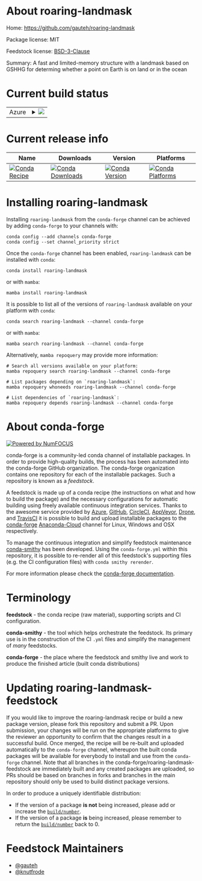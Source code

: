 About roaring-landmask
======================

Home: https://github.com/gauteh/roaring-landmask

Package license: MIT

Feedstock license: [BSD-3-Clause](https://github.com/conda-forge/roaring-landmask-feedstock/blob/main/LICENSE.txt)

Summary: A fast and limited-memory structure with a landmask based on GSHHG for determing whether a point on Earth is on land or in the ocean

Current build status
====================


<table>
    
  <tr>
    <td>Azure</td>
    <td>
      <details>
        <summary>
          <a href="https://dev.azure.com/conda-forge/feedstock-builds/_build/latest?definitionId=17383&branchName=main">
            <img src="https://dev.azure.com/conda-forge/feedstock-builds/_apis/build/status/roaring-landmask-feedstock?branchName=main">
          </a>
        </summary>
        <table>
          <thead><tr><th>Variant</th><th>Status</th></tr></thead>
          <tbody><tr>
              <td>linux_64_python3.10.____cpython</td>
              <td>
                <a href="https://dev.azure.com/conda-forge/feedstock-builds/_build/latest?definitionId=17383&branchName=main">
                  <img src="https://dev.azure.com/conda-forge/feedstock-builds/_apis/build/status/roaring-landmask-feedstock?branchName=main&jobName=linux&configuration=linux%20linux_64_python3.10.____cpython" alt="variant">
                </a>
              </td>
            </tr><tr>
              <td>linux_64_python3.11.____cpython</td>
              <td>
                <a href="https://dev.azure.com/conda-forge/feedstock-builds/_build/latest?definitionId=17383&branchName=main">
                  <img src="https://dev.azure.com/conda-forge/feedstock-builds/_apis/build/status/roaring-landmask-feedstock?branchName=main&jobName=linux&configuration=linux%20linux_64_python3.11.____cpython" alt="variant">
                </a>
              </td>
            </tr><tr>
              <td>linux_64_python3.8.____73_pypy</td>
              <td>
                <a href="https://dev.azure.com/conda-forge/feedstock-builds/_build/latest?definitionId=17383&branchName=main">
                  <img src="https://dev.azure.com/conda-forge/feedstock-builds/_apis/build/status/roaring-landmask-feedstock?branchName=main&jobName=linux&configuration=linux%20linux_64_python3.8.____73_pypy" alt="variant">
                </a>
              </td>
            </tr><tr>
              <td>linux_64_python3.8.____cpython</td>
              <td>
                <a href="https://dev.azure.com/conda-forge/feedstock-builds/_build/latest?definitionId=17383&branchName=main">
                  <img src="https://dev.azure.com/conda-forge/feedstock-builds/_apis/build/status/roaring-landmask-feedstock?branchName=main&jobName=linux&configuration=linux%20linux_64_python3.8.____cpython" alt="variant">
                </a>
              </td>
            </tr><tr>
              <td>linux_64_python3.9.____73_pypy</td>
              <td>
                <a href="https://dev.azure.com/conda-forge/feedstock-builds/_build/latest?definitionId=17383&branchName=main">
                  <img src="https://dev.azure.com/conda-forge/feedstock-builds/_apis/build/status/roaring-landmask-feedstock?branchName=main&jobName=linux&configuration=linux%20linux_64_python3.9.____73_pypy" alt="variant">
                </a>
              </td>
            </tr><tr>
              <td>linux_64_python3.9.____cpython</td>
              <td>
                <a href="https://dev.azure.com/conda-forge/feedstock-builds/_build/latest?definitionId=17383&branchName=main">
                  <img src="https://dev.azure.com/conda-forge/feedstock-builds/_apis/build/status/roaring-landmask-feedstock?branchName=main&jobName=linux&configuration=linux%20linux_64_python3.9.____cpython" alt="variant">
                </a>
              </td>
            </tr><tr>
              <td>osx_64_python3.10.____cpython</td>
              <td>
                <a href="https://dev.azure.com/conda-forge/feedstock-builds/_build/latest?definitionId=17383&branchName=main">
                  <img src="https://dev.azure.com/conda-forge/feedstock-builds/_apis/build/status/roaring-landmask-feedstock?branchName=main&jobName=osx&configuration=osx%20osx_64_python3.10.____cpython" alt="variant">
                </a>
              </td>
            </tr><tr>
              <td>osx_64_python3.11.____cpython</td>
              <td>
                <a href="https://dev.azure.com/conda-forge/feedstock-builds/_build/latest?definitionId=17383&branchName=main">
                  <img src="https://dev.azure.com/conda-forge/feedstock-builds/_apis/build/status/roaring-landmask-feedstock?branchName=main&jobName=osx&configuration=osx%20osx_64_python3.11.____cpython" alt="variant">
                </a>
              </td>
            </tr><tr>
              <td>osx_64_python3.8.____73_pypy</td>
              <td>
                <a href="https://dev.azure.com/conda-forge/feedstock-builds/_build/latest?definitionId=17383&branchName=main">
                  <img src="https://dev.azure.com/conda-forge/feedstock-builds/_apis/build/status/roaring-landmask-feedstock?branchName=main&jobName=osx&configuration=osx%20osx_64_python3.8.____73_pypy" alt="variant">
                </a>
              </td>
            </tr><tr>
              <td>osx_64_python3.8.____cpython</td>
              <td>
                <a href="https://dev.azure.com/conda-forge/feedstock-builds/_build/latest?definitionId=17383&branchName=main">
                  <img src="https://dev.azure.com/conda-forge/feedstock-builds/_apis/build/status/roaring-landmask-feedstock?branchName=main&jobName=osx&configuration=osx%20osx_64_python3.8.____cpython" alt="variant">
                </a>
              </td>
            </tr><tr>
              <td>osx_64_python3.9.____73_pypy</td>
              <td>
                <a href="https://dev.azure.com/conda-forge/feedstock-builds/_build/latest?definitionId=17383&branchName=main">
                  <img src="https://dev.azure.com/conda-forge/feedstock-builds/_apis/build/status/roaring-landmask-feedstock?branchName=main&jobName=osx&configuration=osx%20osx_64_python3.9.____73_pypy" alt="variant">
                </a>
              </td>
            </tr><tr>
              <td>osx_64_python3.9.____cpython</td>
              <td>
                <a href="https://dev.azure.com/conda-forge/feedstock-builds/_build/latest?definitionId=17383&branchName=main">
                  <img src="https://dev.azure.com/conda-forge/feedstock-builds/_apis/build/status/roaring-landmask-feedstock?branchName=main&jobName=osx&configuration=osx%20osx_64_python3.9.____cpython" alt="variant">
                </a>
              </td>
            </tr><tr>
              <td>win_64_python3.10.____cpython</td>
              <td>
                <a href="https://dev.azure.com/conda-forge/feedstock-builds/_build/latest?definitionId=17383&branchName=main">
                  <img src="https://dev.azure.com/conda-forge/feedstock-builds/_apis/build/status/roaring-landmask-feedstock?branchName=main&jobName=win&configuration=win%20win_64_python3.10.____cpython" alt="variant">
                </a>
              </td>
            </tr><tr>
              <td>win_64_python3.11.____cpython</td>
              <td>
                <a href="https://dev.azure.com/conda-forge/feedstock-builds/_build/latest?definitionId=17383&branchName=main">
                  <img src="https://dev.azure.com/conda-forge/feedstock-builds/_apis/build/status/roaring-landmask-feedstock?branchName=main&jobName=win&configuration=win%20win_64_python3.11.____cpython" alt="variant">
                </a>
              </td>
            </tr><tr>
              <td>win_64_python3.8.____73_pypy</td>
              <td>
                <a href="https://dev.azure.com/conda-forge/feedstock-builds/_build/latest?definitionId=17383&branchName=main">
                  <img src="https://dev.azure.com/conda-forge/feedstock-builds/_apis/build/status/roaring-landmask-feedstock?branchName=main&jobName=win&configuration=win%20win_64_python3.8.____73_pypy" alt="variant">
                </a>
              </td>
            </tr><tr>
              <td>win_64_python3.8.____cpython</td>
              <td>
                <a href="https://dev.azure.com/conda-forge/feedstock-builds/_build/latest?definitionId=17383&branchName=main">
                  <img src="https://dev.azure.com/conda-forge/feedstock-builds/_apis/build/status/roaring-landmask-feedstock?branchName=main&jobName=win&configuration=win%20win_64_python3.8.____cpython" alt="variant">
                </a>
              </td>
            </tr><tr>
              <td>win_64_python3.9.____73_pypy</td>
              <td>
                <a href="https://dev.azure.com/conda-forge/feedstock-builds/_build/latest?definitionId=17383&branchName=main">
                  <img src="https://dev.azure.com/conda-forge/feedstock-builds/_apis/build/status/roaring-landmask-feedstock?branchName=main&jobName=win&configuration=win%20win_64_python3.9.____73_pypy" alt="variant">
                </a>
              </td>
            </tr><tr>
              <td>win_64_python3.9.____cpython</td>
              <td>
                <a href="https://dev.azure.com/conda-forge/feedstock-builds/_build/latest?definitionId=17383&branchName=main">
                  <img src="https://dev.azure.com/conda-forge/feedstock-builds/_apis/build/status/roaring-landmask-feedstock?branchName=main&jobName=win&configuration=win%20win_64_python3.9.____cpython" alt="variant">
                </a>
              </td>
            </tr>
          </tbody>
        </table>
      </details>
    </td>
  </tr>
</table>

Current release info
====================

| Name | Downloads | Version | Platforms |
| --- | --- | --- | --- |
| [![Conda Recipe](https://img.shields.io/badge/recipe-roaring--landmask-green.svg)](https://anaconda.org/conda-forge/roaring-landmask) | [![Conda Downloads](https://img.shields.io/conda/dn/conda-forge/roaring-landmask.svg)](https://anaconda.org/conda-forge/roaring-landmask) | [![Conda Version](https://img.shields.io/conda/vn/conda-forge/roaring-landmask.svg)](https://anaconda.org/conda-forge/roaring-landmask) | [![Conda Platforms](https://img.shields.io/conda/pn/conda-forge/roaring-landmask.svg)](https://anaconda.org/conda-forge/roaring-landmask) |

Installing roaring-landmask
===========================

Installing `roaring-landmask` from the `conda-forge` channel can be achieved by adding `conda-forge` to your channels with:

```
conda config --add channels conda-forge
conda config --set channel_priority strict
```

Once the `conda-forge` channel has been enabled, `roaring-landmask` can be installed with `conda`:

```
conda install roaring-landmask
```

or with `mamba`:

```
mamba install roaring-landmask
```

It is possible to list all of the versions of `roaring-landmask` available on your platform with `conda`:

```
conda search roaring-landmask --channel conda-forge
```

or with `mamba`:

```
mamba search roaring-landmask --channel conda-forge
```

Alternatively, `mamba repoquery` may provide more information:

```
# Search all versions available on your platform:
mamba repoquery search roaring-landmask --channel conda-forge

# List packages depending on `roaring-landmask`:
mamba repoquery whoneeds roaring-landmask --channel conda-forge

# List dependencies of `roaring-landmask`:
mamba repoquery depends roaring-landmask --channel conda-forge
```


About conda-forge
=================

[![Powered by
NumFOCUS](https://img.shields.io/badge/powered%20by-NumFOCUS-orange.svg?style=flat&colorA=E1523D&colorB=007D8A)](https://numfocus.org)

conda-forge is a community-led conda channel of installable packages.
In order to provide high-quality builds, the process has been automated into the
conda-forge GitHub organization. The conda-forge organization contains one repository
for each of the installable packages. Such a repository is known as a *feedstock*.

A feedstock is made up of a conda recipe (the instructions on what and how to build
the package) and the necessary configurations for automatic building using freely
available continuous integration services. Thanks to the awesome service provided by
[Azure](https://azure.microsoft.com/en-us/services/devops/), [GitHub](https://github.com/),
[CircleCI](https://circleci.com/), [AppVeyor](https://www.appveyor.com/),
[Drone](https://cloud.drone.io/welcome), and [TravisCI](https://travis-ci.com/)
it is possible to build and upload installable packages to the
[conda-forge](https://anaconda.org/conda-forge) [Anaconda-Cloud](https://anaconda.org/)
channel for Linux, Windows and OSX respectively.

To manage the continuous integration and simplify feedstock maintenance
[conda-smithy](https://github.com/conda-forge/conda-smithy) has been developed.
Using the ``conda-forge.yml`` within this repository, it is possible to re-render all of
this feedstock's supporting files (e.g. the CI configuration files) with ``conda smithy rerender``.

For more information please check the [conda-forge documentation](https://conda-forge.org/docs/).

Terminology
===========

**feedstock** - the conda recipe (raw material), supporting scripts and CI configuration.

**conda-smithy** - the tool which helps orchestrate the feedstock.
                   Its primary use is in the construction of the CI ``.yml`` files
                   and simplify the management of *many* feedstocks.

**conda-forge** - the place where the feedstock and smithy live and work to
                  produce the finished article (built conda distributions)


Updating roaring-landmask-feedstock
===================================

If you would like to improve the roaring-landmask recipe or build a new
package version, please fork this repository and submit a PR. Upon submission,
your changes will be run on the appropriate platforms to give the reviewer an
opportunity to confirm that the changes result in a successful build. Once
merged, the recipe will be re-built and uploaded automatically to the
`conda-forge` channel, whereupon the built conda packages will be available for
everybody to install and use from the `conda-forge` channel.
Note that all branches in the conda-forge/roaring-landmask-feedstock are
immediately built and any created packages are uploaded, so PRs should be based
on branches in forks and branches in the main repository should only be used to
build distinct package versions.

In order to produce a uniquely identifiable distribution:
 * If the version of a package **is not** being increased, please add or increase
   the [``build/number``](https://docs.conda.io/projects/conda-build/en/latest/resources/define-metadata.html#build-number-and-string).
 * If the version of a package **is** being increased, please remember to return
   the [``build/number``](https://docs.conda.io/projects/conda-build/en/latest/resources/define-metadata.html#build-number-and-string)
   back to 0.

Feedstock Maintainers
=====================

* [@gauteh](https://github.com/gauteh/)
* [@knutfrode](https://github.com/knutfrode/)

